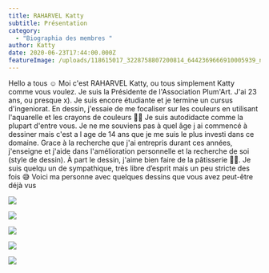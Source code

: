 ```yaml
---
title: RAHARVEL Katty
subtitle: Présentation
category:
  - "Biographia des membres "
author: Katty
date: 2020-06-23T17:44:00.000Z
featureImage: /uploads/118615017_3228758807200814_6442369666910005939_n.jpg
---
```

Hello a tous ☺️ Moi c'est RAHARVEL Katty, ou tous simplement Katty comme vous voulez. Je suis la Présidente de l'Association Plum'Art. J'ai 23 ans, ou presque x). Je suis encore étudiante et je termine un cursus d'ingeniorat. En dessin, j'essaie de me focaliser sur les couleurs en utilisant l'aquarelle et les crayons de couleurs 🎨🎨 Je suis autodidacte comme la plupart d'entre vous. Je ne me souviens pas à quel âge j ai commencé à dessiner mais c'est a l age de 14 ans que je me suis le plus investi dans ce domaine. Grace à la recherche que j'ai entrepris durant ces années, j'enseigne et j'aide dans l'amélioration personnelle et la recherche de soi (style de dessin). À part le dessin, j'aime bien faire de la pâtisserie 🍰🥧. Je suis quelqu un de sympathique, très libre d’esprit mais un peu stricte des fois 😅
Voici ma personne avec quelques dessins que vous avez peut-être déjà vus

![](/uploads/105416071_3036511559758874_6066017076083702346_o.jpg)

![](/uploads/105019244_3036508376425859_6865464076191853479_o.jpg)

![](/uploads/105052415_3036513743091989_1165580781776699499_n.jpg)

![](/uploads/105283427_3036510649758965_2237638780627294695_o.jpg)

![](/uploads/105342485_3036510676425629_6544197708730849354_o.jpg)